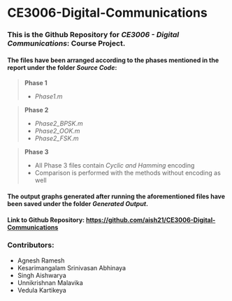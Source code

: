 # CE3006-Digital-Communications

### This is the Github Repository for _CE3006 - Digital Communications_: Course Project. 
#### The files have been arranged according to the phases mentioned in the report under the folder _Source Code_: 
> **Phase 1**
>   - _Phase1.m_

> **Phase 2**
>   - _Phase2_BPSK.m_
>   - _Phase2_OOK.m_
>   - _Phase2_FSK.m_

> **Phase 3**
>   - All Phase 3 files contain _Cyclic and Hamming_ encoding 
>   - Comparison is performed with the methods without encoding as well

#### The output graphs generated after running the aforementioned files have been saved under the folder _Generated Output_.
#### Link to Github Repository: https://github.com/aish21/CE3006-Digital-Communications
### **Contributors:**
- Agnesh Ramesh
- Kesarimangalam Srinivasan Abhinaya
- Singh Aishwarya
- Unnikrishnan Malavika
- Vedula Kartikeya
